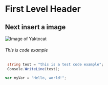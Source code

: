 # First Level Header

## Next insert a image
![Image of Yaktocat](https://octodex.github.com/images/yaktocat.png)

###### This is code example
```c#
 string test = "this is a test code example";
 Console.WriteLine(test);
```
``` javascript
var myVar = "Hello, world!";
```

